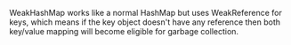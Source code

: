 WeakHashMap works like a normal HashMap but uses WeakReference for keys,
which means if the key object doesn't have any reference then both
key/value mapping will become eligible for garbage collection.